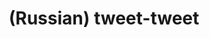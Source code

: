 ---
layout: default
category: mega
lang: en
title: (Russian) tweet-tweet
slug: tweet-tweet
tags: baka-baka design fun stuff 
postid: 1062
translated: no
---